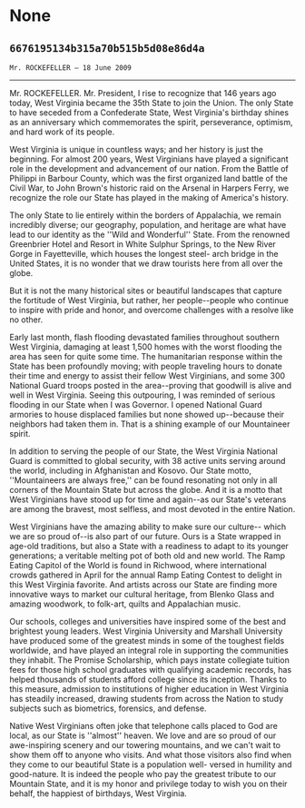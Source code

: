 # None
## `6676195134b315a70b515b5d08e86d4a`
`Mr. ROCKEFELLER — 18 June 2009`

---

 Mr. ROCKEFELLER. Mr. President, I rise to recognize that 146 
years ago today, West Virginia became the 35th State to join the Union. 
The only State to have seceded from a Confederate State, West 
Virginia's birthday shines as an anniversary which commemorates the 
spirit, perseverance, optimism, and hard work of its people.

West Virginia is unique in countless ways; and her history is just 
the beginning. For almost 200 years, West Virginians have played a 
significant role in the development and advancement of our nation. From 
the Battle of Philippi in Barbour County, which was the first organized 
land battle of the Civil War, to John Brown's historic raid on the 
Arsenal in Harpers Ferry, we recognize the role our State has played in 
the making of America's history.

The only State to lie entirely within the borders of Appalachia, we 
remain incredibly diverse; our geography, population, and heritage are 
what have lead to our identity as the ''Wild and Wonderful'' State. 
From the renowned Greenbrier Hotel and Resort in White Sulphur Springs, 
to the New River Gorge in Fayetteville, which houses the longest steel-
arch bridge in the United States, it is no wonder that we draw tourists 
here from all over the globe.

But it is not the many historical sites or beautiful landscapes that 
capture the fortitude of West Virginia, but rather, her people--people 
who continue to inspire with pride and honor, and overcome challenges 
with a resolve like no other.

Early last month, flash flooding devastated families throughout 
southern West Virginia, damaging at least 1,500 homes with the worst 
flooding the area has seen for quite some time. The humanitarian 
response within the State has been profoundly moving; with people 
traveling hours to donate their time and energy to assist their fellow 
West Virginians, and some 300 National Guard troops posted in the 
area--proving that goodwill is alive and well in West Virginia. Seeing 
this outpouring, I was reminded of serious flooding in our State when I 
was Governor. I opened National Guard armories to house displaced 
families but none showed up--because their neighbors had taken them in. 
That is a shining example of our Mountaineer spirit.

In addition to serving the people of our State, the West Virginia 
National Guard is committed to global security, with 38 active units 
serving around the world, including in Afghanistan and Kosovo. Our 
State motto, ''Mountaineers are always free,'' can be found resonating 
not only in all corners of the Mountain State but across the globe. And 
it is a motto that West Virginians have stood up for time and again--as 
our State's veterans are among the bravest, most selfless, and most 
devoted in the entire Nation.

West Virginians have the amazing ability to make sure our culture--
which we are so proud of--is also part of our future. Ours is a State 
wrapped in age-old traditions, but also a State with a readiness to 
adapt to its younger generations; a veritable melting pot of both old 
and new world. The Ramp Eating Capitol of the World is found in 
Richwood, where international crowds gathered in April for the annual 
Ramp Eating Contest to delight in this West Virginia favorite. And 
artists across our State are finding more innovative ways to market our 
cultural heritage, from Blenko Glass and amazing woodwork, to folk-art, 
quilts and Appalachian music.

Our schools, colleges and universities have inspired some of the best 
and brightest young leaders. West Virginia University and Marshall 
University have produced some of the greatest minds in some of the 
toughest fields worldwide, and have played an integral role in 
supporting the communities they inhabit. The Promise Scholarship, which 
pays instate collegiate tuition fees for those high school graduates 
with qualifying academic records, has helped thousands of students 
afford college since its inception. Thanks to this measure, admission 
to institutions of higher education in West Virginia has steadily 
increased, drawing students from across the Nation to study subjects 
such as biometrics, forensics, and defense.

Native West Virginians often joke that telephone calls placed to God 
are local, as our State is ''almost'' heaven. We love and are so proud 
of our awe-inspiring scenery and our towering mountains, and we can't 
wait to show them off to anyone who visits. And what those visitors 
also find when they come to our beautiful State is a population well-
versed in humility and good-nature. It is indeed the people who pay the 
greatest tribute to our Mountain State, and it is my honor and 
privilege today to wish you on their behalf, the happiest of birthdays, 
West Virginia.
